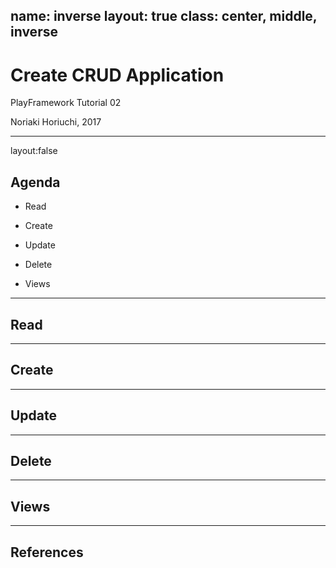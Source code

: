 name: inverse
layout: true
class: center, middle, inverse
---
# Create CRUD Application

PlayFramework Tutorial 02

Noriaki Horiuchi, 2017

---
layout:false
## Agenda

- Read
- Create
- Update
- Delete

- Views

---
## Read

---
## Create

---
## Update

---
## Delete

---
## Views

---
## References
